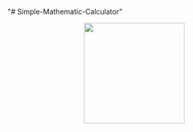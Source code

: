 "# Simple-Mathematic-Calculator" 
<div align="center">
  <img height="200" src="C:\Users\vrushabh naikare\Desktop\Javascript projects\Simple Calculator"  />
</div>
